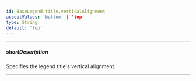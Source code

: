 ```yaml
---
id: BaseLegend.title.verticalAlignment
acceptValues: 'bottom' | 'top'
type: String
default: 'top'
---
```

---
##### shortDescription
Specifies the legend title's vertical alignment.

---
